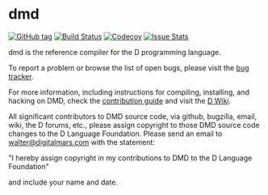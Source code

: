 dmd
===

[![GitHub tag](https://img.shields.io/github/tag/dlang/dmd.svg?maxAge=86400)](#)
[![Build Status](https://travis-ci.org/dlang/dmd.svg?branch=master)](https://travis-ci.org/dlang/dmd)
[![Codecov](https://img.shields.io/codecov/c/github/dlang/dmd.svg?maxAge=86400)](#)
[![Issue Stats](http://www.issuestats.com/github/dlang/dmd/badge/pr)](http://www.issuestats.com/github/dlang/dmd)

dmd is the reference compiler for the D programming language.

To report a problem or browse the list of open bugs, please visit the
[bug tracker](http://issues.dlang.org/).

For more information, including instructions for compiling, installing, and
hacking on DMD, check the [contribution guide](CONTRIBUTING.md) and
visit the [D Wiki](http://wiki.dlang.org/DMD).

All significant contributors to DMD source code, via github, bugzilla, email,
wiki, the D forums, etc., please assign copyright to those
DMD source code changes to the D Language Foundation. Please send
an email to walter@digitalmars.com with the statement:

"I hereby assign copyright in my contributions to DMD to the D Language Foundation"

and include your name and date.
